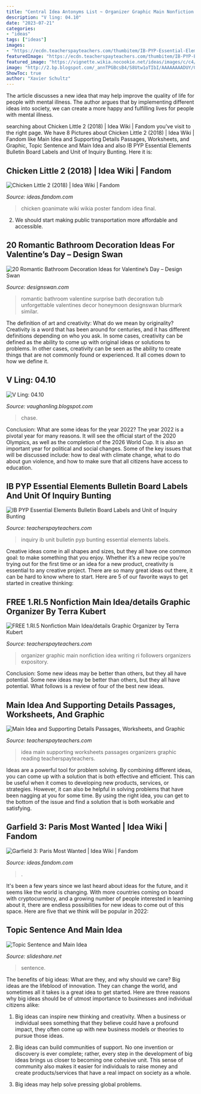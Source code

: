 ```yaml
---
title: "Central Idea Antonyms List ~ Organizer Graphic Main Nonfiction Idea Writing Ri Followers Organizers Expository"
description: "V ling: 04.10"
date: "2023-07-21"
categories:
- "ideas"
tags: ["ideas"]
images:
- "https://ecdn.teacherspayteachers.com/thumbitem/IB-PYP-Essential-Elements-Bulletin-Board-Labels-and-Unit-of-Inquiry-Bunting-3918237-1533203547/original-3918237-1.jpg"
featuredImage: "https://ecdn.teacherspayteachers.com/thumbitem/IB-PYP-Essential-Elements-Bulletin-Board-Labels-and-Unit-of-Inquiry-Bunting-3918237-1533203547/original-3918237-1.jpg"
featured_image: "https://vignette.wikia.nocookie.net/ideas/images/c/c4/Chicken_little_2_2018_Final_Poster_UK-0.jpg/revision/latest?cb=20180224231742"
image: "http://2.bp.blogspot.com/_annTPGBcsB4/S8Utw1oTIbI/AAAAAAAADUY/0-eUHFFSBvo/s400/chase.jpg"
ShowToc: true
author: "Xavier Schultz"
---
```



The article discusses a new idea that may help improve the quality of life for people with mental illness. The author argues that by implementing different ideas into society, we can create a more happy and fulfilling lives for people with mental illness.

	

		
searching about Chicken Little 2 (2018) | Idea Wiki | Fandom you've visit to the right page. We have 8 Pictures about Chicken Little 2 (2018) | Idea Wiki | Fandom like Main Idea and Supporting Details Passages, Worksheets, and Graphic, Topic Sentence and Main Idea and also IB PYP Essential Elements Bulletin Board Labels and Unit of Inquiry Bunting. Here it is:
		
    
## Chicken Little 2 (2018) | Idea Wiki | Fandom

<img loading=lazy src="https://vignette.wikia.nocookie.net/ideas/images/c/c4/Chicken_little_2_2018_Final_Poster_UK-0.jpg/revision/latest?cb=20180224231742" onerror="this.onerror=null;this.src='https://tse2.mm.bing.net/th?id=OIP.dVczE-yc04pcuxqwAPR5YwHaK-&amp;pid=15.1';" alt="Chicken Little 2 (2018) | Idea Wiki | Fandom">

_Source: ideas.fandom.com_

>chicken goanimate wiki wikia poster fandom idea final. 

	

2. We should start making public transportation more affordable and accessible.

    
## 20 Romantic Bathroom Decoration Ideas For Valentine’s Day – Design Swan

<img loading=lazy src="http://img.designswan.com/2016/01/romanticBath/20.jpg" onerror="this.onerror=null;this.src='https://tse3.mm.bing.net/th?id=OIP.bP0y5rPXTR0DSCE5naXZdgHaEA&amp;pid=15.1';" alt="20 Romantic Bathroom Decoration Ideas for Valentine’s Day – Design Swan">

_Source: designswan.com_

>romantic bathroom valentine surprise bath decoration tub unforgettable valentines decor honeymoon designswan blurmark similar. 

	

The definition of art and creativity: What do we mean by originality?
Creativity is a word that has been around for centuries, and it has different definitions depending on who you ask. In some cases, creativity can be defined as the ability to come up with original ideas or solutions to problems. In other cases, creativity can be seen as the ability to create things that are not commonly found or experienced. It all comes down to how we define it.

    
## V Ling: 04.10

<img loading=lazy src="http://2.bp.blogspot.com/_annTPGBcsB4/S8Utw1oTIbI/AAAAAAAADUY/0-eUHFFSBvo/s400/chase.jpg" onerror="this.onerror=null;this.src='https://tse4.mm.bing.net/th?id=OIP.pu25XKIGRL45uPuZRiEk6gAAAA&amp;pid=15.1';" alt="V Ling: 04.10">

_Source: vaughanling.blogspot.com_

>chase. 

	

Conclusion: What are some ideas for the year 2022?
The year 2022 is a pivotal year for many reasons. It will see the official start of the 2020 Olympics, as well as the completion of the 2026 World Cup. It is also an important year for political and social changes. Some of the key issues that will be discussed include: how to deal with climate change, what to do about gun violence, and how to make sure that all citizens have access to education.

    
## IB PYP Essential Elements Bulletin Board Labels And Unit Of Inquiry Bunting

<img loading=lazy src="https://ecdn.teacherspayteachers.com/thumbitem/IB-PYP-Essential-Elements-Bulletin-Board-Labels-and-Unit-of-Inquiry-Bunting-3918237-1533203547/original-3918237-1.jpg" onerror="this.onerror=null;this.src='https://tse1.mm.bing.net/th?id=OIP.UGfJ7a0SEZBksvMkFMePjAAAAA&amp;pid=15.1';" alt="IB PYP Essential Elements Bulletin Board Labels and Unit of Inquiry Bunting">

_Source: teacherspayteachers.com_

>inquiry ib unit bulletin pyp bunting essential elements labels. 

	

Creative ideas come in all shapes and sizes, but they all have one common goal: to make something that you enjoy. Whether it’s a new recipe you’re trying out for the first time or an idea for a new product, creativity is essential to any creative project. There are so many great ideas out there, it can be hard to know where to start. Here are 5 of our favorite ways to get started in creative thinking: 

    
## FREE 1.RI.5 Nonfiction Main Idea/details Graphic Organizer By Terra Kubert

<img loading=lazy src="https://ecdn.teacherspayteachers.com/thumbitem/FREE-1RI5-Nonfiction-Main-Ideadetails-Graphic-Organizer-1376758145/original-346016-2.jpg" onerror="this.onerror=null;this.src='https://tse3.mm.bing.net/th?id=OIP.aGzK0Q6Sw-o18vdzDPA7-AAAAA&amp;pid=15.1';" alt="FREE 1.RI.5 Nonfiction Main Idea/details Graphic Organizer by Terra Kubert">

_Source: teacherspayteachers.com_

>organizer graphic main nonfiction idea writing ri followers organizers expository. 

	

Conclusion: Some new ideas may be better than others, but they all have potential.
Some new ideas may be better than others, but they all have potential. What follows is a review of four of the best new ideas.

    
## Main Idea And Supporting Details Passages, Worksheets, And Graphic

<img loading=lazy src="https://ecdn.teacherspayteachers.com/thumbitem/Finding-the-Main-Idea-Reading-Comprehension-Skills-Mini-Unit-1097362-1510220888/original-1097362-3.jpg" onerror="this.onerror=null;this.src='https://tse4.mm.bing.net/th?id=OIP.4mdW_sU9Ggoo_Q9f7i996QAAAA&amp;pid=15.1';" alt="Main Idea and Supporting Details Passages, Worksheets, and Graphic">

_Source: teacherspayteachers.com_

>idea main supporting worksheets passages organizers graphic reading teacherspayteachers. 

	

Ideas are a powerful tool for problem solving. By combining different ideas, you can come up with a solution that is both effective and efficient. This can be useful when it comes to developing new products, services, or strategies. However, it can also be helpful in solving problems that have been nagging at you for some time. By using the right idea, you can get to the bottom of the issue and find a solution that is both workable and satisfying.

    
## Garfield 3: Paris Most Wanted | Idea Wiki | Fandom

<img loading=lazy src="https://vignette.wikia.nocookie.net/ideas/images/0/0b/G3-_PMW_DVD_cover.png/revision/latest?cb=20200726005339" onerror="this.onerror=null;this.src='https://tse2.mm.bing.net/th?id=OIP.fK-nqmTb1Cfb-mdug2Q8kQHaFj&amp;pid=15.1';" alt="Garfield 3: Paris Most Wanted | Idea Wiki | Fandom">

_Source: ideas.fandom.com_

>. 

	

It's been a few years since we last heard about ideas for the future, and it seems like the world is changing. With more countries coming on board with cryptocurrency, and a growing number of people interested in learning about it, there are endless possibilities for new ideas to come out of this space. Here are five that we think will be popular in 2022: 

    
## Topic Sentence And Main Idea

<img loading=lazy src="https://image.slidesharecdn.com/anyar-141129042733-conversion-gate01/95/topic-sentence-and-main-idea-9-638.jpg?cb=1417235327" onerror="this.onerror=null;this.src='https://tse4.mm.bing.net/th?id=OIP.jfsRKKSfcWQqJ2BFNBB3gAHaFj&amp;pid=15.1';" alt="Topic Sentence and Main Idea">

_Source: slideshare.net_

>sentence. 

	

The benefits of big ideas: What are they, and why should we care?
Big ideas are the lifeblood of innovation. They can change the world, and sometimes all it takes is a great idea to get started. Here are three reasons why big ideas should be of utmost importance to businesses and individual citizens alike: 
1) Big ideas can inspire new thinking and creativity. When a business or individual sees something that they believe could have a profound impact, they often come up with new business models or theories to pursue those ideas. 

2) Big ideas can build communities of support. No one invention or discovery is ever complete; rather, every step in the development of big ideas brings us closer to becoming one cohesive unit. This sense of community also makes it easier for individuals to raise money and create products/services that have a real impact on society as a whole. 

3) Big ideas may help solve pressing global problems.

